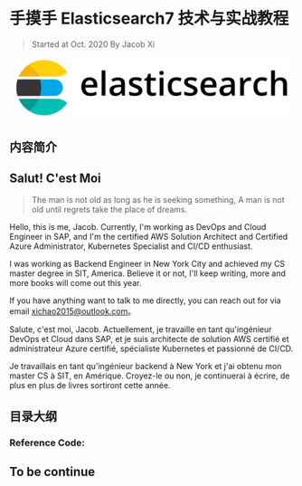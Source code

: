 # **手摸手 Elasticsearch7 技术与实战教程**

> Started at Oct. 2020 By Jacob Xi 

![Alt Image Text](images/indx1_0.png "Body image")

## 内容简介


## Salut! C'est Moi

> The man is not old as long as he is seeking something, A man is not old until regrets take the place of dreams.

Hello, this is me, Jacob. Currently, I'm working as DevOps and Cloud Engineer in SAP, and I'm the certified AWS Solution Architect and Certified Azure Administrator, Kubernetes Specialist and CI/CD enthusiast. 

I was working as Backend Engineer in New York City and achieved my CS master degree in SIT, America. Believe it or not, I'll keep writing, more and more books will come out this year. 

If you have anything want to talk to me directly, you can reach out for via email xichao2015@outlook.com。


Salute, c'est moi, Jacob. Actuellement, je travaille en tant qu'ingénieur DevOps et Cloud dans SAP, et je suis architecte de solution AWS certifié et administrateur Azure certifié, spécialiste Kubernetes et passionné de CI/CD.

Je travaillais en tant qu'ingénieur backend à New York et j'ai obtenu mon master CS à SIT, en Amérique. Croyez-le ou non, je continuerai à écrire, de plus en plus de livres sortiront cette année.

## 目录大纲


### Reference Code:


## To be continue

